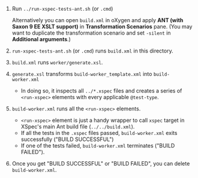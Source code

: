 1. Run `../run-xspec-tests-ant.sh` (or `.cmd`)

	Alternatively you can open `build.xml` in oXygen and apply **ANT (with Saxon 9 EE XSLT support)** in **Transformation Scenarios** pane. (You may want to duplicate the transformation scenario and set `-silent` in **Additional arguments**.) 

1. `run-xspec-tests-ant.sh` (or `.cmd`) runs `build.xml` in this directory.
1. `build.xml` runs `worker/generate.xsl`.
1. `generate.xsl` transforms `build-worker_template.xml` into `build-worker.xml`
	* In doing so, it inspects all `../*.xspec` files and creates a series of `<run-xspec>` elements with every applicable `@test-type`.
1. `build-worker.xml` runs all the `<run-xspec>` elements.
	* `<run-xspec>` element is just a handy wrapper to call `xspec` target in XSpec's main Ant build file (`../../build.xml`).
	* If all the tests in the `.xspec` files passed, `build-worker.xml` exits successfully ("BUILD SUCCESSFUL")
	* If one of the tests failed, `build-worker.xml` terminates ("BUILD FAILED").
1. Once you get "BUILD SUCCESSFUL" or "BUILD FAILED", you can delete `build-worker.xml`.

